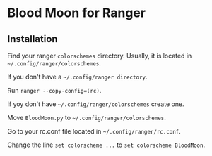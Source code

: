 # Blood Moon for Ranger

## Installation

Find your ranger `colorschemes` directory. Usually, it is located in `~/.config/ranger/colorschemes`.

If you don't have a `~/.config/ranger directory`.

Run `ranger --copy-config=(rc)`.

If yoy don't have `~/.config/ranger/colorschemes` create one.

Move `BloodMoon.py` to `~/.config/ranger/colorschemes`.

Go to your rc.conf file located in `~/.config/ranger/rc.conf`.

Change the line `set colorscheme ...` to `set colorscheme BloodMoon`.
